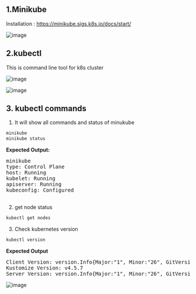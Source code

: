 ## 1.Minikube
Installation : https://minikube.sigs.k8s.io/docs/start/

![image](https://user-images.githubusercontent.com/74223025/230343047-ea6aba15-4be2-40bc-9442-6305e64ab182.png)

## 2.kubectl
This is command line tool for k8s cluster

![image](https://user-images.githubusercontent.com/74223025/232484521-3b453e67-31cc-46d6-a6e1-d6e0f46b4a15.png)

![image](https://user-images.githubusercontent.com/74223025/232676463-9e19ea24-1d72-4850-b84f-830a064433e7.png)

## 3. kubectl commands

1. It will show all commands and status of minukube
```ruby
minikube
minikube status
```
**Expected Output:**
<pre>minikube
type: Control Plane
host: Running
kubelet: Running
apiserver: Running
kubeconfig: Configured

</pre>

2. get node status
```ruby
kubectl get nodes
```
3. Check kubernetes version
```ruby
kubectl version
```
**Expected Output**
<pre>Client Version: version.Info{Major:&quot;1&quot;, Minor:&quot;26&quot;, GitVersion:&quot;v1.26.4&quot;, GitCommit:&quot;f89670c3aa4059d6999cb42e23ccb4f0b9a03979&quot;, GitTreeState:&quot;clean&quot;, BuildDate:&quot;2023-04-14T02:13:27Z&quot;, GoVersion:&quot;go1.19.8&quot;, Compiler:&quot;gc&quot;, Platform:&quot;linux/amd64&quot;}
Kustomize Version: v4.5.7
Server Version: version.Info{Major:&quot;1&quot;, Minor:&quot;26&quot;, GitVersion:&quot;v1.26.3&quot;, GitCommit:&quot;9e644106593f3f4aa98f8a84b23db5fa378900bd&quot;, GitTreeState:&quot;clean&quot;, BuildDate:&quot;2023-03-15T13:33:12Z&quot;, GoVersion:&quot;go1.19.7&quot;, Compiler:&quot;gc&quot;, Platform:&quot;linux/amd64&quot;}
</pre>

![image](https://user-images.githubusercontent.com/74223025/232702965-3a46dc55-2765-49e6-9a2b-1ae976eff235.png)
